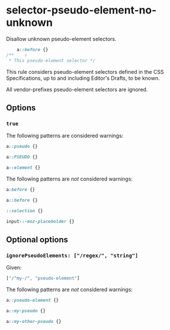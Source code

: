 # selector-pseudo-element-no-unknown

Disallow unknown pseudo-element selectors.

```css
    a::before {}
/**    ↑
 * This pseudo-element selector */
```

This rule considers pseudo-element selectors defined in the CSS Specifications, up to and including Editor's Drafts, to be known.

All vendor-prefixes pseudo-element selectors are ignored.

## Options

### `true`

The following patterns are considered warnings:

```css
a::pseudo {}
```

```css
a::PSEUDO {}
```

```css
a::element {}
```

The following patterns are *not* considered warnings:

```css
a:before {}
```

```css
a::before {}
```

```css
::selection {}
```

```css
input::-moz-placeholder {}
```

## Optional options

### `ignorePseudoElements: ["/regex/", "string"]`

Given:

```js
["/^my-/", "pseudo-element"]
```

The following patterns are *not* considered warnings:

```css
a::pseudo-element {}
```

```css
a::my-pseudo {}
```

```css
a::my-other-pseudo {}
```
